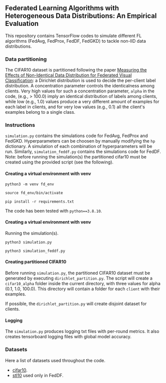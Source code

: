 ## Federated Learning Algorithms with Heterogeneous Data Distributions: An Empirical Evaluation

This repository contains TensorFlow codes to simulate different FL algorithms (FedAvg, FedProx, FedDF, FedGKD) 
to tackle non-IID data distributions.

### Data partitioning

The CIFAR10 dataset is partitioned following the paper [Measuring the Effects of Non-Identical Data
Distribution for Federated Visual Classification](https://arxiv.org/abs/1909.06335): a Dirichlet distribution is used to decide the per-client label distribution. 
A concentration parameter controls the identicalness among clients. Very high values for such a concentration parameter, `alpha` in the code, (e.g., > 100.0) imply an identical distribution of labels among clients,
while low (e.g., 1.0) values produce a very different amount of examples for each label in clients, and for very low values (e.g., 0.1) all the client's examples belong to a single class.

### Instructions
`simulation.py` contains the simulations code for FedAvg, FedProx and FedGKD. Hyperparameters can be choosen by manually modifying the
`hp` dictionary. A simulation of each combination of hyperparameters will be run.
Similarly, `simulation_feddf.py` contains the simulations code for FedDF.
Note: before running the simulation(s) the partitioned cifar10 must be created using the provided script (see the following).

#### Creating a virtual environment with venv
`python3 -m venv fd_env`

`source fd_env/bin/activate`

`pip install -r requirements.txt`

The code has been tested with `python==3.8.10`.

#### Creating a virtual environment with venv
Running the simulation(s).

`python3 simulation.py`

`python3 simulation_feddf.py`

#### Creating partitioned CIFAR10   
Before running `simulation.py`, the partitioned CIFAR10 dataset must be generated by executing `dirichlet_partition.py`. 
The script will create a `cifar10_alpha` folder inside the current directory, with three values for alpha (0.1, 1.0, 100.0). This directory will 
contain a folder for each `client` with their examples.

If possible, the `dirichlet_partition.py` will create disjoint dataset for clients.

#### Logging

The `simulation.py` produces logging txt files with per-round metrics. It also creates tensorboard logging files with global model accuracy.

### Datasets
Here a list of datasets used throughout the code.
- [cifar10](https://www.tensorflow.org/datasets/catalog/cifar10).
- [stl10](https://www.tensorflow.org/datasets/catalog/stl10) used only in FedDF.
